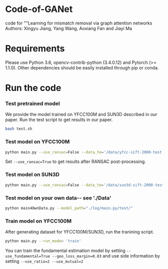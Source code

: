 # Code-of-GANet
code for ""Learning for mismatch removal via graph attention networks
Authors: Xingyu Jiang, Yang Wang, Aoxiang Fan and Jiayi Ma


# Requirements
Please use Python 3.6, opencv-contrib-python (3.4.0.12) and Pytorch (>= 1.1.0). Other dependencies should be easily installed through pip or conda.

# Run the code
### Test pretrained model

We provide the model trained on YFCC100M and SUN3D described in our paper. Run the test script to get results in our paper.
```bash
bash test.sh
```

### Test model on YFCC100M
```bash
python main.py --use_ransac=False --data_te='/data/yfcc-sift-2000-test.hdf5' --run_mode='test'
```
Set `--use_ransac=True` to get results after RANSAC post-processing.

### Test model on SUN3D
```bash
python main.py --use_ransac=False --data_te='/data/sun3d-sift-2000-test.hdf5' --run_mode='test'
```

### Test model on your own data-- see './Data'
```bash
python main4OwnData.py --model_path="./log/main.py/test/" 
```


### Train model on YFCC100M

After generating dataset for YFCC100M/SUN3D, run the tranining script.
```bash
python main.py --run_mode= 'train'
```

You can train the fundamental estimation model by setting `--use_fundamental=True --geo_loss_margin=0.03` and use side information by setting `--use_ratio=2 --use_mutual=2`

